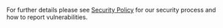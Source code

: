 For further details please see [Security Policy](https://github.com/kubeedge/community/blob/master/sig-security/SECURITY.md) for our security process and how to report vulnerabilities.